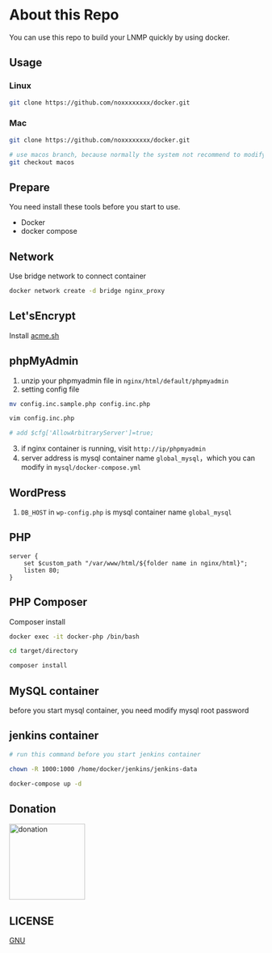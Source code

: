 # About this Repo

You can use this repo to build your LNMP quickly by using docker.

## Usage

### Linux

```bash
git clone https://github.com/noxxxxxxxx/docker.git
```

### Mac

```bash
git clone https://github.com/noxxxxxxxx/docker.git

# use macos branch, because normally the system not recommend to modify home directory, so we choose document directory
git checkout macos
```

## Prepare

You need install these tools before you start to use.

- Docker
- docker compose

## Network

Use bridge network to connect container

```bash
docker network create -d bridge nginx_proxy
```

## Let'sEncrypt

Install [acme.sh](https://github.com/Neilpang/acme.sh)

## phpMyAdmin

1. unzip your phpmyadmin file in `nginx/html/default/phpmyadmin`
2. setting config file

```bash
mv config.inc.sample.php config.inc.php

vim config.inc.php

# add $cfg['AllowArbitraryServer']=true;
```

3. if nginx container is running, visit `http://ip/phpmyadmin`
4. server address is mysql container name `global_mysql`，which you can modify in `mysql/docker-compose.yml`

## WordPress

1. `DB_HOST` in `wp-config.php` is mysql container name `global_mysql`

## PHP

```nginx
server {
    set $custom_path "/var/www/html/${folder name in nginx/html}";
    listen 80;
}
```

## PHP Composer

Composer install

```bash
docker exec -it docker-php /bin/bash

cd target/directory

composer install
```

## MySQL container

before you start mysql container, you need modify mysql root password

## jenkins container

```bash
# run this command before you start jenkins container

chown -R 1000:1000 /home/docker/jenkins/jenkins-data

docker-compose up -d
```

## Donation

<img width="150" src="http://img.noxxxx.com/alipay.png" alt="donation">

## LICENSE

[GNU](http://www.gnu.org/licenses/gpl-3.0.html)
